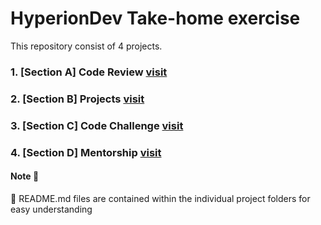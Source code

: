 # HyperionDev Take-home exercise

This repository consist of 4 projects.

### 1. [Section A] Code Review [visit](https://github.com/bienvenuushindi/HyperionDev/tree/main/sections/A)
### 2. [Section B] Projects [visit](https://github.com/bienvenuushindi/HyperionDev/tree/main/sections/B)
### 3. [Section C] Code Challenge [visit](https://github.com/bienvenuushindi/HyperionDev/tree/main/sections/C)
### 4. [Section D] Mentorship [visit](https://github.com/bienvenuushindi/HyperionDev/tree/main/sections/D)

#### Note :notebook: 
:red_circle: README.md files are contained within the individual project folders for easy understanding
